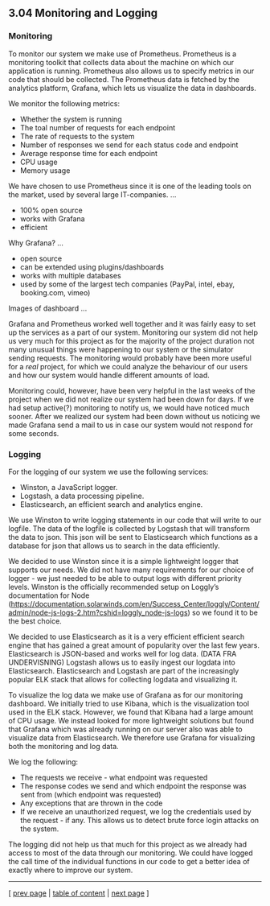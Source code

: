 ## 3.04 Monitoring and Logging

### Monitoring
To monitor our system we make use of Prometheus. Prometheus is a monitoring toolkit that collects data about the machine on which our application is running. Prometheus also allows us to specify metrics in our code that should be collected. The Prometheus data is fetched by the analytics platform, Grafana, which lets us visualize the data in dashboards. 

We monitor the following metrics:
- Whether the system is running
- The toal number of requests for each endpoint
- The rate of requests to the system
- Number of responses we send for each status code and endpoint
- Average response time for each endpoint
- CPU usage
- Memory usage

We have chosen to use Prometheus since it is one of the leading tools on the market, used by several large IT-companies. ...
- 100% open source
- works with Grafana
- efficient

Why Grafana? ...
- open source
- can be extended using plugins/dashboards
- works with multiple databases
- used by some of the largest tech companies (PayPal, intel, ebay, booking.com, vimeo)

Images of dashboard ...

Grafana and Prometheus worked well together and it was fairly easy to set up the services as a part of our system. Monitoring our system did not help us very much for this project as for the majority of the project duration not many unusual things were happening to our system or the simulator sending requests. The monitoring would probably have been more useful for a *real* project, for which we could analyze the behaviour of our users and how our system would handle different amounts of load. 

Monitoring could, however, have been very helpful in the last weeks of the project when we did not realize our system had been down for days. If we had setup active(?) monitoring to notify us, we would have noticed much sooner. After we realized our system had been down without us noticing we made Grafana send a mail to us in case our system would not respond for some seconds.


### Logging
For the logging of our system we use the following services:
- Winston, a JavaScript logger.
- Logstash, a data processing pipeline.
- Elasticsearch, an efficient search and analytics engine.

We use Winston to write logging statements in our code that will write to our logfile. The data of the logfile is collected by Logstash that will transform the data to json. This json will be sent to Elasticsearch which functions as a database for json that allows us to search in the data efficiently.

We decided to use Winston since it is a simple lightweight logger that supports our needs. We did not have many requirements for our choice of logger - we just needed to be able to output logs with different priority levels. Winston is the officially recommended setup on Loggly’s documentation for Node (https://documentation.solarwinds.com/en/Success_Center/loggly/Content/admin/node-js-logs-2.htm?cshid=loggly_node-js-logs) so we found it to be the best choice.

We decided to use Elasticsearch as it is a very efficient efficient search engine that has gained a great amount of popularity over the last few years. Elasticsearch is JSON-based and works well for log data. (DATA FRA UNDERVISNING)
Logstash allows us to easily ingest our logdata into Elasticsearch. Elasticsearch and Logstash are part of the increasingly popular ELK stack that allows for collecting logdata and visualizing it.

To visualize the log data we make use of Grafana as for our monitoring dashboard. We initially tried to use Kibana, which is the visualization tool used in the ELK stack. However, we found that Kibana had a large amount of CPU usage. We instead looked for more lightweight solutions but found that Grafana which was already running on our server also was able to visualize data from Elasticsearch. We therefore use Grafana for visualizing both the monitoring and log data.

We log the following:
- The requests we receive - what endpoint was requested
- The response codes we send and which endpoint the response was sent from (which endpoint was requested)
- Any exceptions that are thrown in the code
- If we receive an unauthorized request, we log the credentials used by the request - if any. This allows us to detect brute force login attacks on the system.

The logging did not help us that much for this project as we already had access to most of the data through our monitoring. We could have logged the call time of the individual functions in our code to get a better idea of exactly where to improve our system.  


---
[ [prev page](../chapters/302_repo_and_branch_strategy.md) | [table of content](../table_of_content.md) | [next page](../chapters/305_sec_assessment.md) ]